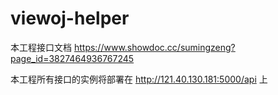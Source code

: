 # viewoj-helper

本工程接口文档 https://www.showdoc.cc/sumingzeng?page_id=3827464936767245

本工程所有接口的实例将部署在 http://121.40.130.181:5000/api 上